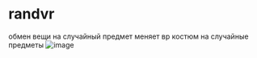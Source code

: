 # randvr
обмен вещи на случайный предмет
меняет вр костюм на случайные предметы
![image](https://github.com/wind32script/randvr/assets/134332468/0c05414a-2a04-4fb8-80c6-efe2bb4de489)
